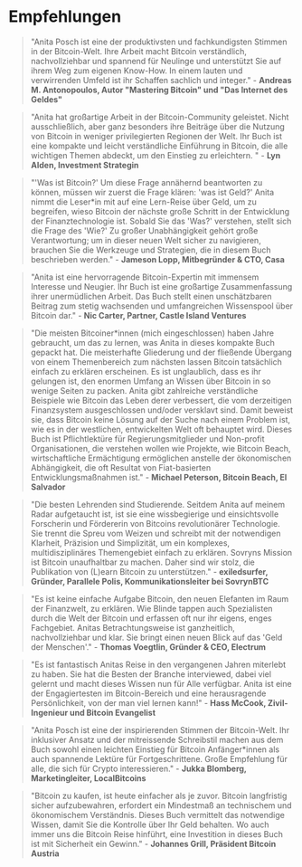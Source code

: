 # Empfehlungen

> "Anita Posch ist eine der produktivsten und fachkundigsten Stimmen in der Bitcoin-Welt. Ihre Arbeit macht Bitcoin verständlich, nachvollziehbar und spannend für Neulinge und unterstützt Sie auf ihrem Weg zum eigenen Know-How. In einem lauten und verwirrenden Umfeld ist ihr Schaffen sachlich und integer." - **Andreas M. Antonopoulos, Autor "Mastering Bitcoin" und "Das Internet des Geldes"**

> "Anita hat großartige Arbeit in der Bitcoin-Community geleistet. Nicht ausschließlich, aber ganz besonders ihre Beiträge über die Nutzung von Bitcoin in weniger privilegierten Regionen der Welt. Ihr Buch ist eine kompakte und leicht verständliche Einführung in Bitcoin, die alle wichtigen Themen abdeckt, um den Einstieg zu erleichtern. " - **Lyn Alden, Investment Strategin**

> "'Was ist Bitcoin?' Um diese Frage annähernd beantworten zu können, müssen wir zuerst die Frage klären: 'was ist Geld?' Anita nimmt die Leser*in mit auf eine Lern-Reise über Geld, um zu begreifen, wieso Bitcoin der nächste große Schritt in der Entwicklung der Finanztechnologie ist. Sobald Sie das 'Was?' verstehen, stellt sich die Frage des 'Wie?' Zu großer Unabhängigkeit gehört große Verantwortung; um in dieser neuen Welt sicher zu navigieren, brauchen Sie die Werkzeuge und Strategien, die in diesem Buch beschrieben werden." - **Jameson Lopp, Mitbegründer & CTO, Casa**

> "Anita ist eine hervorragende Bitcoin-Expertin mit immensem Interesse und Neugier. Ihr Buch ist eine großartige Zusammenfassung ihrer unermüdlichen Arbeit. Das Buch stellt einen unschätzbaren Beitrag zum stetig wachsenden und umfangreichen Wissenspool über Bitcoin dar." - **Nic Carter, Partner, Castle Island Ventures**

> "Die meisten Bitcoiner*innen (mich eingeschlossen) haben Jahre gebraucht, um das zu lernen, was Anita in dieses kompakte Buch gepackt hat. Die meisterhafte Gliederung und der fließende Übergang von einem Themenbereich zum nächsten lassen Bitcoin tatsächlich einfach zu erklären erscheinen. Es ist unglaublich, dass es ihr gelungen ist, den enormen Umfang an Wissen über Bitcoin in so wenige Seiten zu packen. Anita gibt zahlreiche verständliche Beispiele wie Bitcoin das Leben derer verbessert, die vom derzeitigen Finanzsystem ausgeschlossen und/oder versklavt sind. Damit beweist sie, dass Bitcoin keine Lösung auf der Suche nach einem Problem ist, wie es in der westlichen, entwickelten Welt oft behauptet wird. Dieses Buch ist Pflichtlektüre für Regierungsmitglieder und Non-profit Organisationen, die verstehen wollen wie Projekte, wie Bitcoin Beach, wirtschaftliche Ermächtigung ermöglichen anstelle der ökonomischen Abhängigkeit, die oft Resultat von Fiat-basierten Entwicklungsmaßnahmen ist." - **Michael Peterson, Bitcoin Beach, El Salvador**

> "Die besten Lehrenden sind Studierende. Seitdem Anita auf meinem Radar aufgetaucht ist, ist sie eine wissbegierige und einsichtsvolle Forscherin und Fördererin von Bitcoins revolutionärer Technologie. Sie trennt die Spreu vom Weizen und schreibt mit der notwendigen Klarheit, Präzision und Simplizität, um ein komplexes, multidisziplinäres Themengebiet einfach zu erklären. Sovryns Mission ist Bitcoin unaufhaltbar zu machen. Daher sind wir stolz, die Publikation von (L)earn Bitcoin zu unterstützen." - **exiledsurfer, Gründer, Parallele Polis, Kommunikationsleiter bei SovrynBTC**

> "Es ist keine einfache Aufgabe Bitcoin, den neuen Elefanten im Raum der Finanzwelt, zu erklären. Wie Blinde tappen  auch Spezialisten durch die Welt der Bitcoin und erfassen oft nur ihr eigens, enges Fachgebiet. Anitas Betrachtungsweise ist ganzheitlich, nachvollziehbar und klar. Sie bringt einen neuen Blick auf das 'Geld der Menschen'." - **Thomas Voegtlin, Gründer & CEO, Electrum**

> "Es ist fantastisch Anitas Reise in den vergangenen Jahren miterlebt zu haben. Sie hat die Besten der Branche interviewed, dabei viel gelernt und macht dieses Wissen nun für Alle verfügbar. Anita ist eine der Engagiertesten im Bitcoin-Bereich und eine herausragende Persönlichkeit, von der man viel lernen kann!" - **Hass McCook, Zivil-Ingenieur und Bitcoin Evangelist**

> "Anita Posch ist eine der inspirierenden Stimmen der Bitcoin-Welt. Ihr inklusiver Ansatz und der mitreissende Schreibstil machen aus dem Buch sowohl einen leichten Einstieg für Bitcoin Anfänger*innen als auch spannende Lektüre für Fortgeschrittene. Große Empfehlung für alle, die sich für Crypto interessieren." - **Jukka Blomberg, Marketingleiter, LocalBitcoins**

> "Bitcoin zu kaufen, ist heute einfacher als je zuvor. Bitcoin langfristig sicher aufzubewahren, erfordert ein Mindestmaß an technischem und ökonomischem Verständnis. Dieses Buch vermittelt das notwendige Wissen, damit Sie die Kontrolle über Ihr Geld behalten. Wo auch immer uns die Bitcoin Reise hinführt, eine Investition in dieses Buch ist mit Sicherheit ein Gewinn." - **Johannes Grill, Präsident Bitcoin Austria**


